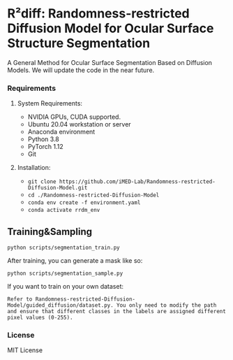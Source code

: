 # R²diff: Randomness-restricted Diffusion Model for Ocular Surface Structure Segmentation

A General Method for Ocular Surface Segmentation Based on Diffusion Models. We will update the code in the near future.

### Requirements

1. System Requirements:
	- NVIDIA GPUs, CUDA supported.
	- Ubuntu 20.04 workstation or server
	- Anaconda environment
	- Python 3.8
	- PyTorch 1.12 
	- Git

2. Installation:
   - `git clone https://github.com/iMED-Lab/Randomness-restricted-Diffusion-Model.git`
   - `cd ./Randomness-restricted-Diffusion-Model`
   - `conda env create -f environment.yaml`
   - `conda activate rrdm_env`

## Training&Sampling
```
python scripts/segmentation_train.py
```
After training, you can generate a mask like so:
```
python scripts/segmentation_sample.py
```
If you want to train on your own dataset:
```
Refer to Randomness-restricted-Diffusion-Model/guided_diffusion/dataset.py. You only need to modify the path and ensure that different classes in the labels are assigned different pixel values (0-255).
```

### License
MIT License
